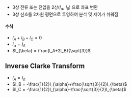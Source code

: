 - 3상 전류 또는 전압을 2상($I_{\alpha}$, $I_{\beta}$) 으로 좌표 변환
- 3상 신호를 2차원 평면으로 투영하여 분석 및 제어가 쉬워짐

#### 수식
- $I_A+I_B+I_C=0$
- $I_{\alpha} = I_A$
- $I_{\beta} = \frac{I_A+2I_B}{\sqrt{3}}$

## Inverse Clarke Transform
- $I_A=I_{\alpha}$
- $I_B = -\frac{1}{2}I_{\alpha}+\frac{\sqrt{3}}{2}I_{\beta}$
- $I_C = -\frac{1}{2}I_{\alpha}-\frac{\sqrt{3}}{2}I_{\beta}$
